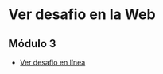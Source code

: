 # Ver desafio en la Web

 ## Módulo 3
 - [Ver desafio en línea](https://wbravoanoni.github.io/desafiolatam/modulo3/desafio1/)
